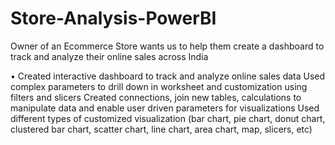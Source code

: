 # Store-Analysis-PowerBI

Owner of an Ecommerce Store wants us
to help them create a dashboard to
track and analyze their online sales
across India

• Created interactive dashboard to track and analyze online sales data Used complex parameters to drill down in worksheet and
customization using filters and slicers Created connections, join new tables, calculations to manipulate
data and enable user driven parameters for visualizations Used different
types of
customized
visualization (bar chart, pie chart, donut chart,
clustered bar chart, scatter chart, line chart,
area chart, map, slicers, etc)

